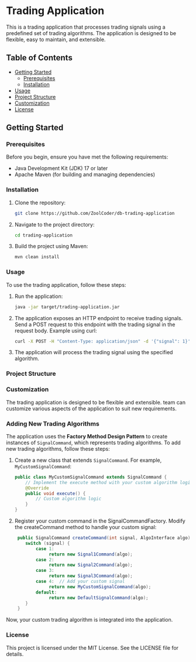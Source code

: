 # Trading Application

This is a trading application that processes trading signals using a predefined set of trading algorithms. The application is designed to be flexible, easy to maintain, and extensible.

## Table of Contents

- [Getting Started](#getting-started)
    - [Prerequisites](#prerequisites)
    - [Installation](#installation)
- [Usage](#usage)
- [Project Structure](#project-structure)
- [Customization](#customization)
- [License](#license)

## Getting Started

### Prerequisites

Before you begin, ensure you have met the following requirements:

- Java Development Kit (JDK) 17 or later
- Apache Maven (for building and managing dependencies)

### Installation

1. Clone the repository:
   ```bash
   git clone https://github.com/ZoolCoder/db-trading-application
2. Navigate to the project directory:
   ```bash
   cd trading-application
3. Build the project using Maven:
   ```bash
   mvn clean install

### Usage
To use the trading application, follow these steps:

1. Run the application:
   ```bash
   java -jar target/trading-application.jar
2. The application exposes an HTTP endpoint to receive trading signals. Send a POST request to this endpoint with the trading signal in the request body.
Example using curl:
   ```bash
   curl -X POST -H "Content-Type: application/json" -d '{"signal": 1}' http://localhost:8080/trading/signal
3. The application will process the trading signal using the specified algorithm.

### Project Structure

### Customization
The trading application is designed to be flexible and extensible. team can customize various aspects of the application to suit new requirements.

### Adding New Trading Algorithms

The application uses the **Factory Method Design Pattern** to create instances of `SignalCommand`, which represents trading algorithms. To add new trading algorithms, follow these steps:

1. Create a new class that extends `SignalCommand`. For example, `MyCustomSignalCommand`:

   ```java
   public class MyCustomSignalCommand extends SignalCommand {
       // Implement the execute method with your custom algorithm logic
       @Override
       public void execute() {
           // Custom algorithm logic
       }
   }
2. Register your custom command in the SignalCommandFactory. Modify the createCommand method to handle your custom signal:
   ```java
    public SignalCommand createCommand(int signal, AlgoInterface algo) {
       switch (signal) {
           case 1:
                return new Signal1Command(algo);
           case 2:
                return new Signal2Command(algo);
           case 3:
                return new Signal3Command(algo);
           case 4:  // Add your custom signal
                return new MyCustomSignalCommand(algo);
           default:
                return new DefaultSignalCommand(algo);
       }
    }

Now, your custom trading algorithm is integrated into the application.

### License
This project is licensed under the MIT License. See the LICENSE file for details.
